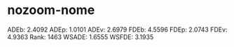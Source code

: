 # nozoom-nome

ADEb: 2.4092
ADEp: 1.0101
ADEv: 2.6979
FDEb: 4.5596
FDEp: 2.0743
FDEv: 4.9363
Rank: 1463
WSADE: 1.6555
WSFDE: 3.1935